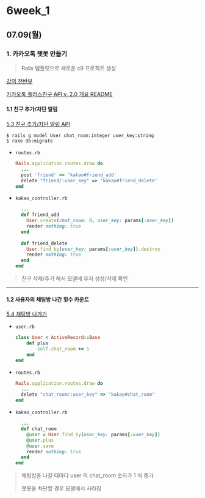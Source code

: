 # 6week_1

## 07.09(월)

### 1. 카카오톡 챗봇 만들기

> Rails 템플릿으로 새로운 c9 프로젝트 생성

[강의 전반부](https://github.com/5chang2/kakao_bot_sample)

[카카오톡 플러스친구 API v. 2.0 개요 README](https://github.com/plusfriend/auto_reply/blob/master/README.md#63-photo)

#### 1.1 친구 추가/차단 알림

[5.3 친구 추가/차단 알림 API](https://github.com/plusfriend/auto_reply/blob/master/README.md#53-%EC%B9%9C%EA%B5%AC-%EC%B6%94%EA%B0%80%EC%B0%A8%EB%8B%A8-%EC%95%8C%EB%A6%BC-api)

```shell
$ rails g model User chat_room:integer user_key:string
$ rake db:migrate
```

- `routes.rb`

  ```ruby
  Rails.application.routes.draw do
  	...
    post 'friend' => 'kakao#friend_add'
    delete "friend/:user_key" => 'kakao#friend_delete'
  end
  ```

- `kakao_controller.rb`

  ```ruby
  	... 
    def friend_add
      User.create(chat_room: 0, user_key: params[:user_key])
      render nothing: true
    end
    
    def friend_delete
      User.find_by(user_key: params[:user_key]).destroy
      render nothing: true
    end
  end
  ```

>  친구 삭제/추가 해서 모델에 유저 생성/삭제 확인

---

#### 1.2 사용자의 채팅방 나간 횟수 카운트

[5.4 채팅방 나가기](https://github.com/plusfriend/auto_reply/blob/master/README.md#54-%EC%B1%84%ED%8C%85%EB%B0%A9-%EB%82%98%EA%B0%80%EA%B8%B0)

- `user.rb`

  ```ruby
  class User < ActiveRecord::Base
      def plus
          self.chat_room += 1
      end
  end
  ```

- `routes.rb`

  ```ruby
  Rails.application.routes.draw do
  	...
    delete "chat_room/:user_key" => "kakao#chat_room"
  end
  ```

- `kakao_controller.rb`

  ```ruby
  	...
    def chat_room
      @user = User.find_by(user_key: params[:user_key])
      @user.plus
      @user.save
      render nothing: true
    end
  end
  ```

> 채팅방을 나갈 때마다 user 의 chat_room  숫자가 1 씩 증가
>
> 챗봇을 차단할 경우 모델에서 사라짐